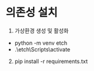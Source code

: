 # 의존성 설치

1. 가상환경 생성 및 활성화
- python -m venv etch 
- .\etch\Scripts\activate
2. pip install -r requirements.txt